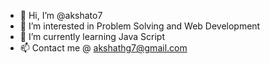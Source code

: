 - 👋 Hi, I’m @akshato7
- 👀 I’m interested in Problem Solving and Web Development 
- 🌱 I’m currently learning Java Script
- 📫 Contact me @ akshathg7@gmail.com 

<!---
akshato7/akshato7 is a ✨ special ✨ repository because its `README.md` (this file) appears on your GitHub profile.
You can click the Preview link to take a look at your changes.
--->

